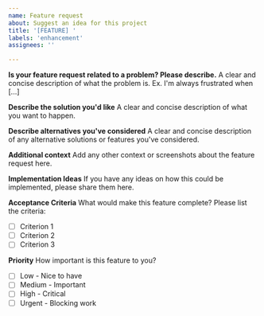 ```yaml
---
name: Feature request
about: Suggest an idea for this project
title: '[FEATURE] '
labels: 'enhancement'
assignees: ''

---
```


**Is your feature request related to a problem? Please describe.**
A clear and concise description of what the problem is. Ex. I'm always frustrated when [...]

**Describe the solution you'd like**
A clear and concise description of what you want to happen.

**Describe alternatives you've considered**
A clear and concise description of any alternative solutions or features you've considered.

**Additional context**
Add any other context or screenshots about the feature request here.

**Implementation Ideas**
If you have any ideas on how this could be implemented, please share them here.

**Acceptance Criteria**
What would make this feature complete? Please list the criteria:

- [ ] Criterion 1
- [ ] Criterion 2
- [ ] Criterion 3

**Priority**
How important is this feature to you?
- [ ] Low - Nice to have
- [ ] Medium - Important
- [ ] High - Critical
- [ ] Urgent - Blocking work 